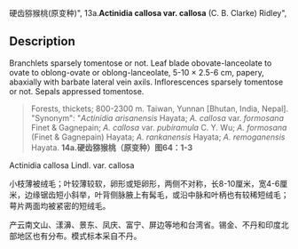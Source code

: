 硬齿猕猴桃(原变种)",
13a.**Actinidia callosa var. callosa** (C. B. Clarke) Ridley",

## Description
Branchlets sparsely tomentose or not. Leaf blade obovate-lanceolate to ovate to oblong-ovate or oblong-lanceolate, 5-10 × 2.5-6 cm, papery, abaxially with barbate lateral vein axils. Inflorescences sparsely tomentose or not. Sepals appressed tomentose.

> Forests, thickets; 800-2300 m. Taiwan, Yunnan [Bhutan, India, Nepal].
  "Synonym": "*Actinidia arisanensis* Hayata; *A. callosa* var. *formosana* Finet &amp; Gagnepain; *A. callosa* var. *pubiramula* C. Y. Wu; *A. formosana* (Finet &amp; Gagnepain) Hayata; *A. rankanensis* Hayata; *A. remoganensis* Hayata.
**14a.硬齿猕猴桃（原变种）图64：1-3**

Actinidia callosa Lindl. var. callosa

小枝薄被绒毛；叶较薄较软，卵形或矩卵形，两侧不对称，长8-10厘米，宽4-6厘米，边缘锯齿短小斜举，叶背侧脉腋上有髯毛，或沿中脉和叶柄也有较稀短绒毛；萼片两面均被紧密的短绒毛。

产云南文山、漾濞、景东、凤庆、富宁、屏边等地和台湾省。锡金、不丹和印度北部地区也有分布。模式标本采自不丹。

